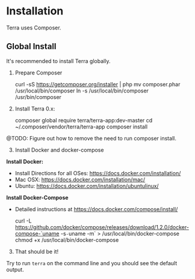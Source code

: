 Installation
============

Terra uses Composer.

Global Install
--------------

It's recommended to install Terra globally.

1. Prepare Composer

    curl -sS https://getcomposer.org/installer | php
    mv composer.phar /usr/local/bin/composer
    ln -s /usr/local/bin/composer /usr/bin/composer

2. Install Terra 0.x:

    composer global require terra/terra-app:dev-master
    cd ~/.composer/vendor/terra/terra-app
    composer install

  @TODO: Figure out how to remove the need to run composer install.

3. Install Docker and docker-compose

  **Install Docker:**

  - Install Directions for all OSes: https://docs.docker.com/installation/
  - Mac OSX: https://docs.docker.com/installation/mac/
  - Ubuntu: https://docs.docker.com/installation/ubuntulinux/

  **Install Docker-Compose**

  - Detailed instructions at https://docs.docker.com/compose/install/

    curl -L https://github.com/docker/compose/releases/download/1.2.0/docker-compose-`uname -s`-`uname -m` > /usr/local/bin/docker-compose
    chmod +x /usr/local/bin/docker-compose

3. That should be it!

  Try to run `terra` on the command line and you should see the default output.
